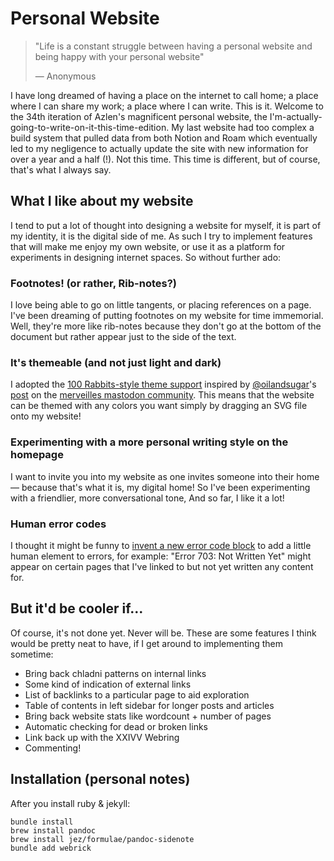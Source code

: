 # Personal Website

> "Life is a constant struggle between having a personal website and being happy with your personal website"
>
> — Anonymous

I have long dreamed of having a place on the internet to call home; a place where I can share my work; a place where I can write. This is it. Welcome to the 34th iteration of Azlen's magnificent personal website, the I'm-actually-going-to-write-on-it-this-time-edition. My last website had too complex a build system that pulled data from both Notion and Roam which eventually led to my negligence to actually update the site with new information for over a year and a half (!). Not this time. This time is different, but of course, that's what I always say.

## What I like about my website

I tend to put a lot of thought into designing a website for myself, it is part of my identity, it is the digital side of me. As such I try to implement features that will make me enjoy my own website, or use it as a platform for experiments in designing internet spaces. So without further ado:

### Footnotes! (or rather, Rib-notes?)

I love being able to go on little tangents, or placing references on a page. I've been dreaming of putting footnotes on my website for time immemorial. Well, they're more like rib-notes because they don't go at the bottom of the document but rather appear just to the side of the text.

### It's themeable (and not just light and dark)

I adopted the [100 Rabbits-style theme support](https://github.com/hundredrabbits/Themes) inspired by [@oilandsugar](https://github.com/oilandsugar)'s [post](https://merveilles.town/web/statuses/106655931886300641) on the [merveilles mastodon community](https://merveilles.town). This means that the website can be themed with any colors you want simply by dragging an SVG file onto my website!

### Experimenting with a more personal writing style on the homepage

I want to invite you into my website as one invites someone into their home — because that's what it is, my digital home! So I've been experimenting with a friendlier, more conversational tone, And so far, I like it a lot!

### Human error codes

I thought it might be funny to [invent a new error code block](https://twitter.com/azlenelza/status/1424528012582678531) to add a little human element to errors, for example: "Error 703: Not Written Yet" might appear on certain pages that I've linked to but not yet written any content for.

## But it'd be cooler if...

Of course, it's not done yet. Never will be. These are some features I think would be pretty neat to have, if I get around to implementing them sometime:

- Bring back chladni patterns on internal links
- Some kind of indication of external links
- List of backlinks to a particular page to aid exploration
- Table of contents in left sidebar for longer posts and articles
- Bring back website stats like wordcount + number of pages
- Automatic checking for dead or broken links
- Link back up with the XXIVV Webring
- Commenting!

## Installation (personal notes)

After you install ruby & jekyll:

```
bundle install
brew install pandoc
brew install jez/formulae/pandoc-sidenote
bundle add webrick
```